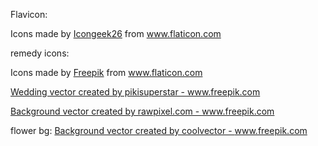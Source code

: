 Flavicon: <div>Icons made by <a href="https://www.flaticon.com/authors/icongeek26" title="Icongeek26">Icongeek26</a> from <a href="https://www.flaticon.com/" title="Flaticon">www.flaticon.com</a></div>

remedy icons: <div>Icons made by <a href="https://www.freepik.com" title="Freepik">Freepik</a> from <a href="https://www.flaticon.com/" title="Flaticon">www.flaticon.com</a></div>

<a href="https://www.freepik.com/vectors/wedding">Wedding vector created by pikisuperstar - www.freepik.com</a>

<a href="https://www.freepik.com/vectors/background">Background vector created by rawpixel.com - www.freepik.com</a>

flower bg: <a href='https://www.freepik.com/vectors/background'>Background vector created by coolvector - www.freepik.com</a>